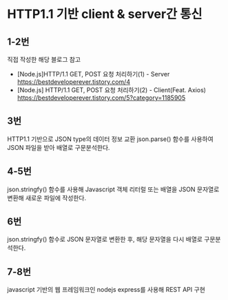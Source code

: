 # HTTP1.1 기반 client & server간 통신

## 1-2번
직접 작성한 해당 블로그 참고

- [Node.js]HTTP/1.1 GET, POST 요청 처리하기(1) - Server <https://bestdeveloperever.tistory.com/4>
- [Node.js] HTTP/1.1 GET, POST 요청 처리하기(2) - Client(Feat. Axios) <https://bestdeveloperever.tistory.com/5?category=1185905>


## 3번
HTTP1.1 기반으로 JSON type의 데이터 정보 교환
json.parse() 함수를 사용하여 JSON 파일을 받아 배열로 구문분석한다. 

## 4-5번
json.stringfy() 함수를 사용해 Javascript 객체 리터럴 또는 배열을 JSON 문자열로 변환해 새로운 파일에 작성한다. 

## 6번
json.stringfy() 함수로 JSON 문자열로 변환한 후, 해당 문자열을 다시 배열로 구문분석한다.

## 7-8번
javascript 기반의 웹 프레임워크인 nodejs express를 사용해 REST API 구현